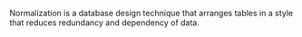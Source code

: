 Normalization is a database design technique that arranges tables in a style that reduces redundancy and dependency of data. 